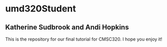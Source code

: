 # umd320Student
Katherine Sudbrook and Andi Hopkins
------------------------------------
This is the repository for our final tutorial for CMSC320. I hope you enjoy it!
